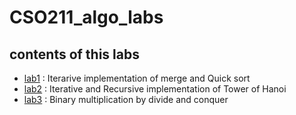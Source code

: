 # CSO211_algo_labs
## contents of this labs

- [lab1](https://github.com/lordcod99/CSO211_algo_labs/tree/main/lab1) : Iterarive implementation  of merge and Quick sort 
- [lab2](https://github.com/lordcod99/CSO211_algo_labs/tree/main/lab2) : Iterative and Recursive implementation of Tower of Hanoi
- [lab3](https://github.com/lordcod99/CSO211_algo_labs/tree/main/lab3) : Binary multiplication by divide and conquer 
